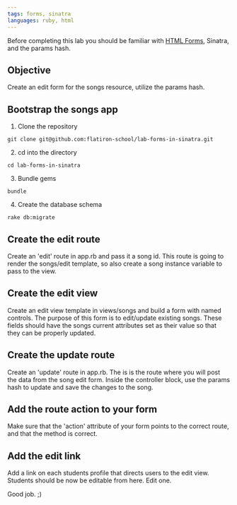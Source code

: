 ```yaml
---
tags: forms, sinatra
languages: ruby, html
---
```


Before completing this lab you should be familiar with [HTML Forms](http://flatironschool.s3.amazonaws.com/curriculum/lecture_keynotes/forms.key), Sinatra, and the params hash.

## Objective

Create an edit form for the songs resource, utilize the params hash.

## Bootstrap the songs app

1) Clone the repository

`git clone git@github.com:flatiron-school/lab-forms-in-sinatra.git`

2) cd into the directory

`cd lab-forms-in-sinatra`

3) Bundle gems

`bundle`

4) Create the database schema

`rake db:migrate`

## Create the edit route

Create an 'edit' route in app.rb and pass it a song id. This route is going to render the songs/edit template, so also create a song instance variable to pass to the view.

## Create the edit view

Create an edit view template in views/songs and build a form with named controls. The purpose of this form is to edit/update existing songs. These fields should have the songs current attributes set as their value so that they can be properly updated.

## Create the update route

Create an 'update' route in app.rb. The is is the route where you will post the data from the song edit form. Inside the controller block, use the params hash to update and save the changes to the song.

## Add the route action to your form

Make sure that the 'action' attribute of your form points to the correct route, and that the method is correct.

## Add the edit link

Add a link on each students profile that directs users to the edit view. Students should be now be editable from here. Edit one.

Good job. ;)
